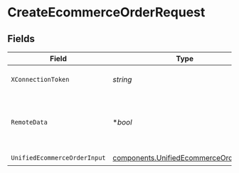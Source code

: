 # CreateEcommerceOrderRequest


## Fields

| Field                                                                                          | Type                                                                                           | Required                                                                                       | Description                                                                                    | Example                                                                                        |
| ---------------------------------------------------------------------------------------------- | ---------------------------------------------------------------------------------------------- | ---------------------------------------------------------------------------------------------- | ---------------------------------------------------------------------------------------------- | ---------------------------------------------------------------------------------------------- |
| `XConnectionToken`                                                                             | *string*                                                                                       | :heavy_check_mark:                                                                             | The connection token                                                                           |                                                                                                |
| `RemoteData`                                                                                   | **bool*                                                                                        | :heavy_minus_sign:                                                                             | Set to true to include data from the original Accounting software.                             | false                                                                                          |
| `UnifiedEcommerceOrderInput`                                                                   | [components.UnifiedEcommerceOrderInput](../../models/components/unifiedecommerceorderinput.md) | :heavy_check_mark:                                                                             | N/A                                                                                            |                                                                                                |